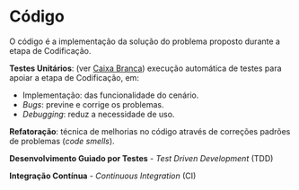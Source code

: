 # Código

O código é a implementação da solução do problema proposto durante a etapa de Codificação.

**Testes Unitários**: \(ver [Caixa Branca](/testes/caixa_branca.md)\) execução automática de testes para apoiar a etapa de Codificação, em:

* Implementação: das funcionalidade do cenário.
* _Bugs_: previne e corrige os problemas.
* _Debugging_: reduz a necessidade de uso.

**Refatoração**: técnica de melhorias no código através de correções padrões de problemas \(_code smells_\).

**Desenvolvimento Guiado por Testes** - _Test Driven Development_ \(TDD\)

**Integração Contínua** - _Continuous Integration_ \(CI\)

